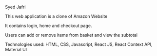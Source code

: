 Syed Jafri

This web application is a clone of Amazon Website

It contains login, home and checkout page. 

Users can add or remove items from basket and view the subtotal

Technologies used: HTML, CSS, Javascript, React JS, React Context API, Material UI

